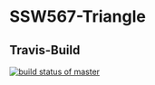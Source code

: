 # SSW567-Triangle
## Travis-Build
[![build status of master](https://travis-ci.org/greggggg33/SSW567-Triangle.svg?branch=master)](https://travis-ci.org/greggggg33/SSW567-Triangle)